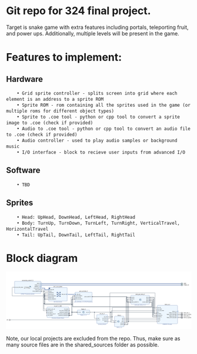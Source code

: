 
# Git repo for 324 final project. 

Target is snake game with extra features including portals, teleporting fruit, and power ups. Additionally, multiple levels will be present in the game. 

# Features to implement: 
##  Hardware 
        • Grid sprite controller - splits screen into grid where each element is an address to a sprite ROM
        • Sprite ROM - rom containing all the sprites used in the game (or multiple roms for different object types)
        • Sprite to .coe tool - python or cpp tool to convert a sprite image to .coe (check if provided)
        • Audio to .coe tool - python or cpp tool to convert an audio file to .coe (check if provided)
        • Audio controller - used to play audio samples or background music
        • I/O interface - block to recieve user inputs from advanced I/O
    
##  Software 
        • TBD
         

## Sprites
        • Head: UpHead, DownHead, LeftHead, RightHead
        • Body: TurnUp, TurnDown, TurnLeft, TurnRight, VerticalTravel, HorizontalTravel
        • Tail: UpTail, DownTail, LeftTail, RightTail

# Block diagram
![block diagram.](/vivado/shared_source/elijah_block_diagram.png)

Note, our local projects are excluded from the repo. Thus, make sure as many source files are in the shared_sources folder as possible. 
